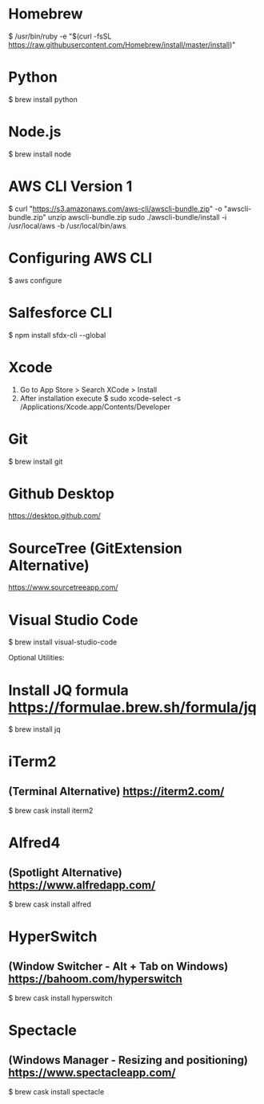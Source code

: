 # Homebrew

$ /usr/bin/ruby -e "$(curl -fsSL https://raw.githubusercontent.com/Homebrew/install/master/install)"

# Python

$ brew install python

# Node.js

$ brew install node

# AWS CLI Version 1

$ curl "https://s3.amazonaws.com/aws-cli/awscli-bundle.zip" -o "awscli-bundle.zip"
unzip awscli-bundle.zip
sudo ./awscli-bundle/install -i /usr/local/aws -b /usr/local/bin/aws

# Configuring AWS CLI

$ aws configure

# Salfesforce CLI

$ npm install sfdx-cli --global

# Xcode

1.	Go to App Store > Search XCode > Install
2.	After installation execute $ sudo xcode-select -s /Applications/Xcode.app/Contents/Developer

# Git

$ brew install git

# Github Desktop

https://desktop.github.com/

# SourceTree (GitExtension Alternative)

https://www.sourcetreeapp.com/

# Visual Studio Code

$ brew install visual-studio-code

Optional Utilities:

# Install JQ formula https://formulae.brew.sh/formula/jq

$ brew install jq

# iTerm2 
## (Terminal Alternative) https://iterm2.com/
$ brew cask install iterm2

# Alfred4 
## (Spotlight Alternative) https://www.alfredapp.com/

$ brew cask install alfred

# HyperSwitch 
## (Window Switcher - Alt + Tab on Windows) https://bahoom.com/hyperswitch

$ brew cask install hyperswitch

# Spectacle
## (Windows Manager - Resizing and positioning) https://www.spectacleapp.com/

$ brew cask install spectacle
